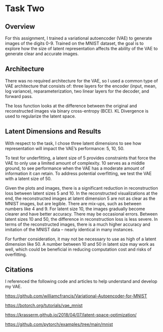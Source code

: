 # Task Two

## Overview

For this assignment, I trained a variational autoencoder (VAE) to generate images of the digits 0-9. Trained on the MNIST dataset, the goal is to explore how the size of latent representation affects the ability of the VAE to generate clear and accurate images.

## Architecture

There was no required architecture for the VAE, so I used a common type of VAE architecture that consists of: three layers for the encoder (input, mean, log variance), reparameterization, two linear layers for the decoder, and forward pass.

The loss function looks at the difference between the original and reconstructed images via binary cross-entropy (BCE). KL Divergence is used to regularize the latent space.

## Latent Dimensions and Results

With respect to the task, I chose three latent dimensions to see how representation will impact the VAE’s performance: 5, 10, 50. 

To test for underfitting, a latent size of 5 provides constraints that force the VAE to only use a limited amount of complexity. 10 serves as a middle ground, to see performance when the VAE has a moderate amount of information it can retain. To address potential overfitting, we test the VAE with a latent size of 50.

Given the plots and images, there is a significant reduction in reconstruction loss between latent sizes 5 and 10. In the reconstructed visualizations at the end, the reconstructed images at latent dimension 5 are not as clear as the MNIST images, but are legible. There are mix-ups, such as between numbers like 4 and 9. For latent size 10, the images gradually become clearer and have better accuracy. There may be occasional errors. Between latent sizes 10 and 50, the difference in reconstruction loss is less severe. In terms of the reconstructed images, there is a much higher accuracy and imitation of the MNIST data – nearly identical in many instances.

For further consideration, it may not be necessary to use as high of a latent dimension like 50. A number between 10 and 50 in latent size may work as well, which could be beneficial in reducing computation cost and risks of overfitting.

## Citations

I referenced the following code and articles to help understand and develop my VAE.

https://github.com/williamcfrancis/Variational-Autoencoder-for-MNIST

https://botorch.org/tutorials/vae_mnist

https://krasserm.github.io/2018/04/07/latent-space-optimization/

https://github.com/pytorch/examples/tree/main/mnist

